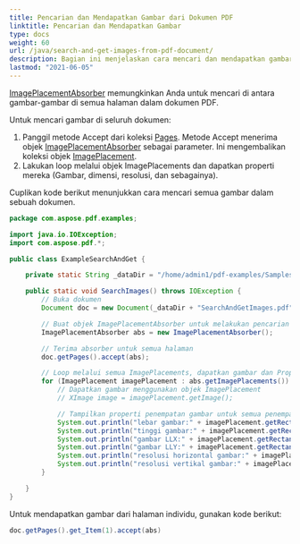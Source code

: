 ```yaml
---
title: Pencarian dan Mendapatkan Gambar dari Dokumen PDF
linktitle: Pencarian dan Mendapatkan Gambar
type: docs
weight: 60
url: /java/search-and-get-images-from-pdf-document/
description: Bagian ini menjelaskan cara mencari dan mendapatkan gambar dari dokumen PDF dengan pustaka Aspose.PDF untuk Java.
lastmod: "2021-06-05"
---
```


[ImagePlacementAbsorber](https://reference.aspose.com/pdf/java/com.aspose.pdf/ImagePlacementAbsorber) memungkinkan Anda untuk mencari di antara gambar-gambar di semua halaman dalam dokumen PDF.

Untuk mencari gambar di seluruh dokumen:

1. Panggil metode Accept dari koleksi [Pages](https://reference.aspose.com/pdf/java/com.aspose.pdf/PageCollection). Metode Accept menerima objek [ImagePlacementAbsorber](https://reference.aspose.com/pdf/java/com.aspose.pdf/ImagePlacementAbsorber) sebagai parameter. Ini mengembalikan koleksi objek [ImagePlacement](https://reference.aspose.com/pdf/java/com.aspose.pdf/ImagePlacement).
2. Lakukan loop melalui objek ImagePlacements dan dapatkan properti mereka (Gambar, dimensi, resolusi, dan sebagainya).

Cuplikan kode berikut menunjukkan cara mencari semua gambar dalam sebuah dokumen.

```java
package com.aspose.pdf.examples;

import java.io.IOException;
import com.aspose.pdf.*;

public class ExampleSearchAndGet {

    private static String _dataDir = "/home/admin1/pdf-examples/Samples/";

    public static void SearchImages() throws IOException {
        // Buka dokumen
        Document doc = new Document(_dataDir + "SearchAndGetImages.pdf");

        // Buat objek ImagePlacementAbsorber untuk melakukan pencarian penempatan gambar
        ImagePlacementAbsorber abs = new ImagePlacementAbsorber();

        // Terima absorber untuk semua halaman
        doc.getPages().accept(abs);

        // Loop melalui semua ImagePlacements, dapatkan gambar dan Properti ImagePlacement
        for (ImagePlacement imagePlacement : abs.getImagePlacements()) {
            // Dapatkan gambar menggunakan objek ImagePlacement
            // XImage image = imagePlacement.getImage();

            // Tampilkan properti penempatan gambar untuk semua penempatan
            System.out.println("lebar gambar:" + imagePlacement.getRectangle().getWidth());
            System.out.println("tinggi gambar:" + imagePlacement.getRectangle().getHeight());
            System.out.println("gambar LLX:" + imagePlacement.getRectangle().getLLX());
            System.out.println("gambar LLY:" + imagePlacement.getRectangle().getLLY());
            System.out.println("resolusi horizontal gambar:" + imagePlacement.getResolution().getX());
            System.out.println("resolusi vertikal gambar:" + imagePlacement.getResolution().getY());
        }

    }
}
```

Untuk mendapatkan gambar dari halaman individu, gunakan kode berikut:

```java
doc.getPages().get_Item(1).accept(abs)
```